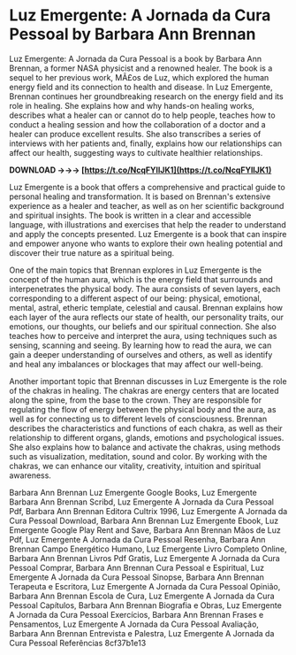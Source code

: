 # Luz Emergente: A Jornada da Cura Pessoal by Barbara Ann Brennan
 
Luz Emergente: A Jornada da Cura Pessoal is a book by Barbara Ann Brennan, a former NASA physicist and a renowned healer. The book is a sequel to her previous work, MÃ£os de Luz, which explored the human energy field and its connection to health and disease. In Luz Emergente, Brennan continues her groundbreaking research on the energy field and its role in healing. She explains how and why hands-on healing works, describes what a healer can or cannot do to help people, teaches how to conduct a healing session and how the collaboration of a doctor and a healer can produce excellent results. She also transcribes a series of interviews with her patients and, finally, explains how our relationships can affect our health, suggesting ways to cultivate healthier relationships.
 
**DOWNLOAD →→→ [https://t.co/NcqFYIlJK1](https://t.co/NcqFYIlJK1)**


 
Luz Emergente is a book that offers a comprehensive and practical guide to personal healing and transformation. It is based on Brennan's extensive experience as a healer and teacher, as well as on her scientific background and spiritual insights. The book is written in a clear and accessible language, with illustrations and exercises that help the reader to understand and apply the concepts presented. Luz Emergente is a book that can inspire and empower anyone who wants to explore their own healing potential and discover their true nature as a spiritual being.

One of the main topics that Brennan explores in Luz Emergente is the concept of the human aura, which is the energy field that surrounds and interpenetrates the physical body. The aura consists of seven layers, each corresponding to a different aspect of our being: physical, emotional, mental, astral, etheric template, celestial and causal. Brennan explains how each layer of the aura reflects our state of health, our personality traits, our emotions, our thoughts, our beliefs and our spiritual connection. She also teaches how to perceive and interpret the aura, using techniques such as sensing, scanning and seeing. By learning how to read the aura, we can gain a deeper understanding of ourselves and others, as well as identify and heal any imbalances or blockages that may affect our well-being.
 
Another important topic that Brennan discusses in Luz Emergente is the role of the chakras in healing. The chakras are energy centers that are located along the spine, from the base to the crown. They are responsible for regulating the flow of energy between the physical body and the aura, as well as for connecting us to different levels of consciousness. Brennan describes the characteristics and functions of each chakra, as well as their relationship to different organs, glands, emotions and psychological issues. She also explains how to balance and activate the chakras, using methods such as visualization, meditation, sound and color. By working with the chakras, we can enhance our vitality, creativity, intuition and spiritual awareness.
 
Barbara Ann Brennan Luz Emergente Google Books,  Luz Emergente Barbara Ann Brennan Scribd,  Luz Emergente A Jornada da Cura Pessoal Pdf,  Barbara Ann Brennan Editora Cultrix 1996,  Luz Emergente A Jornada da Cura Pessoal Download,  Barbara Ann Brennan Luz Emergente Ebook,  Luz Emergente Google Play Rent and Save,  Barbara Ann Brennan Mãos de Luz Pdf,  Luz Emergente A Jornada da Cura Pessoal Resenha,  Barbara Ann Brennan Campo Energético Humano,  Luz Emergente Livro Completo Online,  Barbara Ann Brennan Livros Pdf Gratis,  Luz Emergente A Jornada da Cura Pessoal Comprar,  Barbara Ann Brennan Cura Pessoal e Espiritual,  Luz Emergente A Jornada da Cura Pessoal Sinopse,  Barbara Ann Brennan Terapeuta e Escritora,  Luz Emergente A Jornada da Cura Pessoal Opinião,  Barbara Ann Brennan Escola de Cura,  Luz Emergente A Jornada da Cura Pessoal Capítulos,  Barbara Ann Brennan Biografia e Obras,  Luz Emergente A Jornada da Cura Pessoal Exercícios,  Barbara Ann Brennan Frases e Pensamentos,  Luz Emergente A Jornada da Cura Pessoal Avaliação,  Barbara Ann Brennan Entrevista e Palestra,  Luz Emergente A Jornada da Cura Pessoal Referências
 8cf37b1e13
 

